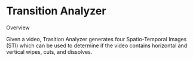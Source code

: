 # Transition Analyzer

Overview

Given a video, Trasition Analyzer generates four Spatio-Temporal Images (STI) which can be used to determine if the video contains horizontal and vertical wipes, cuts, and dissolves.
